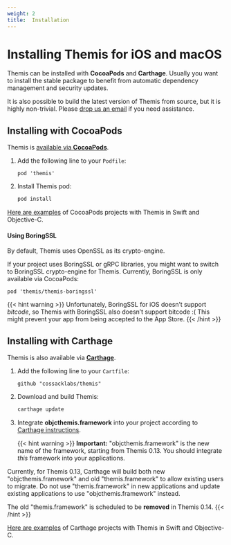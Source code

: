 ```yaml
---
weight: 2
title:  Installation
---
```


# Installing Themis for iOS and macOS

Themis can be installed with **CocoaPods** and **Carthage**.
Usually you want to install the stable package to benefit from automatic dependency management and security updates.

It is also possible to build the latest version of Themis from source,
but it is highly non-trivial.
Please [drop us an email](mailto:dev@cossacklabs.com) if you need assistance.

## Installing with CocoaPods

Themis is [available via **CocoaPods**](https://cocoapods.org/pods/themis).

 1. Add the following line to your `Podfile`:

    ```
    pod 'themis'
    ```

 2. Install Themis pod:

    ```bash
    pod install
    ```

[Here are examples](../examples/) of CocoaPods projects with Themis in Swift and Objective-C.

#### Using BoringSSL

By default, Themis uses OpenSSL as its crypto-engine.

If your project uses BoringSSL or gRPC libraries,
you might want to switch to BoringSSL crypto-engine for Themis.
Currently, BoringSSL is only available via CocoaPods:

```
pod 'themis/themis-boringssl'
```

{{< hint warning >}}
Unfortunately, BoringSSL for iOS doesn’t support _bitcode_,
so Themis with BoringSSL also doesn’t support bitcode :(
This might prevent your app from being accepted to the App Store.
{{< /hint >}}

## Installing with Carthage

Themis is also available via [**Carthage**](https://github.com/Carthage/Carthage).

 1. Add the following line to your `Cartfile`:

    ```
    github "cossacklabs/themis"
    ```

 2. Download and build Themis:

    ```bash
    carthage update
    ```

 3. Integrate **objcthemis.framework** into your project
    according to [Carthage instructions](https://github.com/Carthage/Carthage#adding-frameworks-to-an-application).

    <!-- TODO: remove this with Themis 0.14 -->
    {{< hint warning >}}
**Important:**
"objcthemis.framework" is the new name of the framework, starting from Themis 0.13.
You should integrate *this* framework into your applications.

Currently, for Themis 0.13,
Carthage will build both new "objcthemis.framework" and old "themis.framework"
to allow existing users to migrate.
Do not use "themis.framework" in new applications
and update existing applications to use "objcthemis.framework" instead.

The old "themis.framework" is scheduled to be **removed** in Themis 0.14.
    {{< /hint >}}

[Here are examples](../examples/) of Carthage projects with Themis in Swift and Objective-C.
